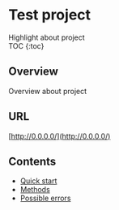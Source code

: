 # Test project
Highlight about project  
TOC {:toc}

## Overview

Overview about project
## URL

[http://0.0.0.0/](http://0.0.0.0/)

## Сontents

- [Quick start](QUICK-START.md)
- [Methods](METHODS.md)
- [Possible errors](ERRORS.md)

